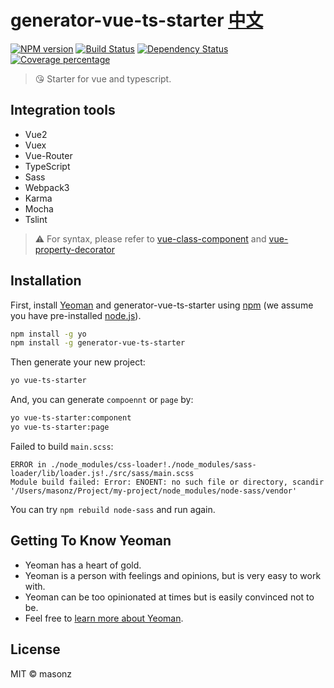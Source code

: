 # generator-vue-ts-starter [中文](./README.ZH_CH.md)
[![NPM version][npm-image]][npm-url] [![Build Status][travis-image]][travis-url] [![Dependency Status][daviddm-image]][daviddm-url] [![Coverage percentage][coveralls-image]][coveralls-url]
> 😘 Starter for vue and typescript.

## Integration tools

 * Vue2
 * Vuex
 * Vue-Router
 * TypeScript
 * Sass
 * Webpack3
 * Karma
 * Mocha
 * Tslint

> ⚠ For syntax, please refer to [vue-class-component](https://github.com/vuejs/vue-class-component) and [vue-property-decorator](https://github.com/kaorun343/vue-property-decorator)

## Installation

First, install [Yeoman](http://yeoman.io) and generator-vue-ts-starter using [npm](https://www.npmjs.com/) (we assume you have pre-installed [node.js](https://nodejs.org/)).

```bash
npm install -g yo
npm install -g generator-vue-ts-starter
```

Then generate your new project:

```bash
yo vue-ts-starter
```

And, you can generate `compoennt` or `page` by:

```bash
yo vue-ts-starter:component
yo vue-ts-starter:page
```

Failed to build `main.scss`:
```
ERROR in ./node_modules/css-loader!./node_modules/sass-loader/lib/loader.js!./src/sass/main.scss
Module build failed: Error: ENOENT: no such file or directory, scandir '/Users/masonz/Project/my-project/node_modules/node-sass/vendor'
```
You can try `npm rebuild node-sass` and run again.

## Getting To Know Yeoman

 * Yeoman has a heart of gold.
 * Yeoman is a person with feelings and opinions, but is very easy to work with.
 * Yeoman can be too opinionated at times but is easily convinced not to be.
 * Feel free to [learn more about Yeoman](http://yeoman.io/).

## License

MIT © masonz

[npm-image]: https://badge.fury.io/js/generator-vue-ts-starter.svg
[npm-url]: https://npmjs.org/package/generator-vue-ts-starter
[travis-image]: https://travis-ci.org/masonz/generator-vue-ts-starter.svg?branch=master
[travis-url]: https://travis-ci.org/masonz/generator-vue-ts-starter
[daviddm-image]: https://david-dm.org/masonz/generator-vue-ts-starter.svg?theme=shields.io
[daviddm-url]: https://david-dm.org/masonz/generator-vue-ts-starter
[coveralls-image]: https://coveralls.io/repos/masonz/generator-vue-ts-starter/badge.svg
[coveralls-url]: https://coveralls.io/r/masonz/generator-vue-ts-starter
